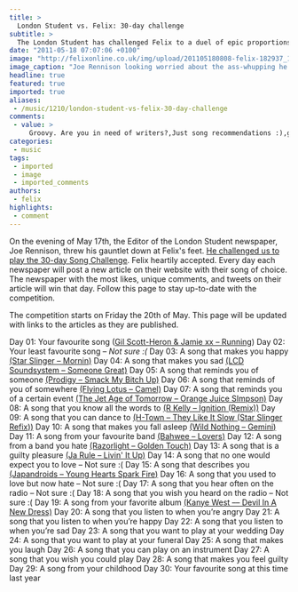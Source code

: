 ```yaml
---
title: >
  London Student vs. Felix: 30-day challenge
subtitle: >
  The London Student has challenged Felix to a duel of epic proportions (ok, maybe not 'epic'). This is no less than a battle between Imperial and the University of London and have no doubt, we will prevail!
date: "2011-05-18 07:07:06 +0100"
image: "http://felixonline.co.uk/img/upload/201105180808-felix-182937_10150111413718588_505563587_6305490_4324313_n.jpg"
image_caption: "Joe Rennison looking worried about the ass-whupping he's about to receive"
headline: true
featured: true
imported: true
aliases:
 - /music/1210/london-student-vs-felix-30-day-challenge
comments:
 - value: >
     Groovy. Are you in need of writers?,Just song recommendations :),guilty pleasures - basically anything by erasure.,Ok, if I can remember to post every preceding day... <br> <br>Day 01: Your favourite song: <br> <br>Right now it's still the Jamie xx remix of 'Running' by Gil Scott-Heron!,Most definitely,Day 01 is a tough one; maybe Roses by OutKast - the song that Big Boi omitted at ATP! Been listening to a lot of Big Boi and OutKast again recently hehe. Newish favourite song would probably be The Party &amp; The After Party by The Weeknd...,Or maybe You by Gold Panda...or Monster by Yeezy...or Summer Babe by Pavement...damn.,Day 02: Your least favourite song <br> <br>Rihanna - S&amp;M <br>Black Eyed Peas - The Time (Dirty Bit) <br>David Guetta &amp; Chris Willis - Love Is Gone <br>Bruno Mars - Just The Way You Are <br>Tinie Tempah - Pass Out (lyrically dreadful) <br>Lady Gaga - Judas <br> <br>Are all rather terrible x,Sorry, the David Guetta one I meant was 'Gettin' Over You'. In my head they all merge into one big, steaming musical santorum (word of the day)
categories:
 - music
tags:
 - imported
 - image
 - imported_comments
authors:
 - felix
highlights:
 - comment
---
```


On the evening of May 17th, the Editor of the London Student newspaper, Joe Rennison, threw his gauntlet down at Felix's feet. [He challenged us to play the 30-day Song Challenge](http://www.london-student.net/breaking-news/the-30-day-challenge-felix-vs-london-student/). Felix heartily accepted. Every day each newspaper will post a new article on their website with their song of choice. The newspaper with the most likes, unique comments, and tweets on their article will win that day. Follow this page to stay up-to-date with the competition.

The competition starts on Friday the 20th of May. This page will be updated with links to the articles as they are published.

Day 01: Your favourite song ([Gil Scott-Heron & Jamie xx – Running](http://felixonline.co.uk/music/1237/london-student-vs-felix-day-one-felixs-favourite-song/))
 Day 02: Your least favourite song – _Not sure :(_
 Day 03: A song that makes you happy [(Star Slinger – Mornin)](http://felixonline.co.uk/music/1238/london-student-vs-felix-day-three--a-song-that-makes-you-happy/)
 Day 04: A song that makes you sad [(LCD Soundsystem – Someone Great)](http://felixonline.co.uk/music/1243/london-student-vs-felix-day-three--a-song-that-makes-you-sad/)
 Day 05: A song that reminds you of someone [(Prodigy – Smack My Bitch Up)](http://felixonline.co.uk/music/1244/london-student-vs-felix-day-five--a-song-that-reminds-you-of-someone/)
 Day 06: A song that reminds of you of somewhere [(Flying Lotus – Camel)](http://felixonline.co.uk/music/1245/london-student-vs-felix-day-six--a-song-that-reminds-you-of-somewhere/)
 Day 07: A song that reminds you of a certain event [(The Jet Age of Tomorrow – Orange Juice SImpson)](http://felixonline.co.uk/music/1404/london-student-vs-felix-day-seven--a-song-that-reminds-you-of-a-certain-event/)
 Day 08: A song that you know all the words to [(R Kelly – Ignition (Remix))](http://felixonline.co.uk/music/1405/london-student-vs-felix-day-eight--a-song-that-you-all-the-words-to/)
 Day 09: A song that you can dance to [(H-Town – They Like It Slow (Star Slinger Refix))](http://felixonline.co.uk/music/1406/london-student-vs-felix-day-nine-a-song-that-you-can-dance-to/)
 Day 10: A song that makes you fall asleep [(Wild Nothing – Gemini)](http://felixonline.co.uk/music/1282/london-student-vs-felix-day-ten--a-song-that-makes-you-fall-asleep/)
 Day 11: A song from your favourite band [(Bahwee – Lovers)](http://felixonline.co.uk/music/1283/london-student-vs-felix-day-eleven--a-song-from-your-favourite-band/)
 Day 12: A song from a band you hate [(Razorlight – Golden Touch)](http://felixonline.co.uk/music/1288/london-student-vs-felix-day-twelve--a-song-from-a-band-you-hate/)
 Day 13: A song that is a guilty pleasure [(Ja Rule – Livin' It Up)](http://felixonline.co.uk/music/1289/london-student-vs-felix-day-thirteen--a-song-that-is-a-guilty-pleasure/)
 Day 14: A song that no one would expect you to love – Not sure :(
 Day 15: A song that describes you [(Japandroids – Young Hearts Spark Fire)](http://felixonline.co.uk/music/1407/london-student-vs-felix-day-fifteen-a-song-that-describes-you/)
 Day 16: A song that you used to love but now hate – Not sure :(
 Day 17: A song that you hear often on the radio – Not sure :(
 Day 18: A song that you wish you heard on the radio – Not sure :(
 Day 19: A song from your favorite album [(Kanye West –– Devil In A New Dress)](http://felixonline.co.uk/music/1408/london-student-vs-felix-day-nineteen-a-song-from-your-favorite-album/)
 Day 20: A song that you listen to when you’re angry
 Day 21: A song that you listen to when you’re happy
 Day 22: A song that you listen to when you’re sad
 Day 23: A song that you want to play at your wedding
 Day 24: A song that you want to play at your funeral
 Day 25: A song that makes you laugh
 Day 26: A song that you can play on an instrument
 Day 27: A song that you wish you could play
 Day 28: A song that makes you feel guilty
 Day 29: A song from your childhood
 Day 30: Your favourite song at this time last year

